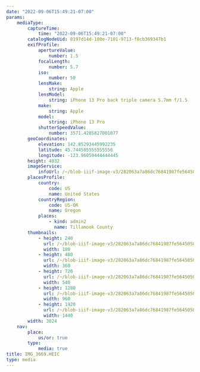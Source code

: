```yaml
---
date: "2022-09-06T15:49:21-07:00"
params:
    mediaType:
        captureTime:
            time: "2022-09-06T15:49:21-07:00"
        catalogNodeUid: 0197d14d-180e-7101-9713-f8cb369347b1
        exifProfile:
            apertureValue:
                number: 1.5
            focalLength:
                number: 5.7
            iso:
                number: 50
            lensMake:
                string: Apple
            lensModel:
                string: iPhone 13 Pro back triple camera 5.7mm f/1.5
            make:
                string: Apple
            model:
                string: iPhone 13 Pro
            shutterSpeedValue:
                number: 3571.4285827001077
        geoCoordinates:
            elevation: 142.85293445992235
            latitude: 45.744505555555556
            longitude: -123.96059444444445
        height: 4032
        imageService:
            infoUrl: /~/blob-iiif-image-v3/282063a7a86dc76841987fe564505860a546c224eea8ab1503baeb44b693e8b6/info.json
        placesProfile:
            country:
                code: US
                name: United States
            countryRegion:
                code: US-OR
                name: Oregon
            places:
                - kind: admin2
                  name: Tillamook County
        thumbnails:
            - height: 240
              url: /~/blob-iiif-image-v3/282063a7a86dc76841987fe564505860a546c224eea8ab1503baeb44b693e8b6/full/180%2C240/0/default.jpg
              width: 180
            - height: 480
              url: /~/blob-iiif-image-v3/282063a7a86dc76841987fe564505860a546c224eea8ab1503baeb44b693e8b6/full/360%2C480/0/default.jpg
              width: 360
            - height: 720
              url: /~/blob-iiif-image-v3/282063a7a86dc76841987fe564505860a546c224eea8ab1503baeb44b693e8b6/full/540%2C720/0/default.jpg
              width: 540
            - height: 1280
              url: /~/blob-iiif-image-v3/282063a7a86dc76841987fe564505860a546c224eea8ab1503baeb44b693e8b6/full/960%2C1280/0/default.jpg
              width: 960
            - height: 1920
              url: /~/blob-iiif-image-v3/282063a7a86dc76841987fe564505860a546c224eea8ab1503baeb44b693e8b6/full/1440%2C1920/0/default.jpg
              width: 1440
        width: 3024
    nav:
        place:
            us/or: true
        type:
            media: true
title: IMG_3669.HEIC
type: media
---
```

